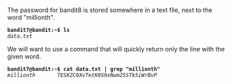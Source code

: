 The password for bandit8 is stored somewhere in a text file, next to the word "millionth".

**`bandit7@bandit:~$ ls`**  
*`data.txt`*

We will want to use a command that will quickly return only the line with the given word. 

**`bandit7@bandit:~$ cat data.txt | grep "millionth"`**  
*`millionth       TESKZC0XvTetK0S9xNwm25STk5iWrBvP`*  
